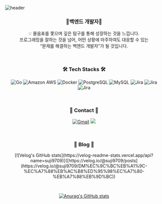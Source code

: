 
![header](https://capsule-render.vercel.app/api?type=waving&color=auto&height=300&section=header&text=Welcome&fontSize=90&animation=fadeIn&fontAlignY=38&desc=Suji's%20GitHub%20Profile&descAlignY=51&descAlign=62)
<div align="center">
<h3 align="center"> 🌱백엔드 개발자🌱</h3>
<p align="center">
💡 물음표를 쫓으며 깊은 탐구를 통해 성장하는 것을 느낍니다. <br/>
프로그래밍을 잘하는 것을 넘어, 어떤 상황에 마주하여도 대응할 수 있는 <br/> “문제를 해결하는 백엔드 개발자”가 될 것입니다.
</p>
</br>

<h3 align="center">🛠️ Tech Stacks 🛠️</h3>
<p align="center">
<img alt="Go" src ="https://img.shields.io/badge/Go-47A248.svg?&style=flat-square&logo=Go&logoColor=white"/>
<img alt="Amazon AWS" src ="https://img.shields.io/badge/Amazon AWS-232F3E.svg?&style=flat-square&logo=Amazon AWS&logoColor=white"/> 
<img alt="Docker" src="https://img.shields.io/badge/Docker-2496ED.svg?&style=flat-square&logo=Docker&logoColor=white"/>
<img alt="PostgreSQL" src="https://img.shields.io/badge/postgresql-4169E1?&style=flat-square&logo=PostgreSQL&logoColor=white"/>
<img alt="MySQL" src="https://img.shields.io/badge/mysql-4479A1?&style=flat-square&logo=mysql&logoColor=white"/>  
  
<img alt="Jira" src="https://img.shields.io/badge/jira-0052CC?&style=flat-square&logo=jira&logoColor=white"/>
<img alt="Jira" src="https://img.shields.io/badge/RESTAPI-58A616?&style=flat-square&logo=REST-API&logoColor=white"/>
<img alt="Jira" src="https://img.shields.io/badge/gRPC-34A7C1?&style=flat-square&logo=gRPC&logoColor=white"/>



  </p>
  
</br>
<h3 align="center"> 📩 Contact 📩 </h3>
<p align="center">
<a href="mailto:suji9709@gmail.com"><img alt="Gmail" src ="https://img.shields.io/badge/Gmail-EA4335.svg?&style=flat-square&logo=Gmail&logoColor=white"/></a>
<a href="https://www.notion.so/b81afe87769341b3a2c232448f88b23f?pvs=4"/><img src ="https://img.shields.io/badge/-RESUME-blue"/></a>
</p>
</br>

<h3 align="center"> 📝 Blog 📝 </h3>
<p align="center">
[![Velog's GitHub stats](https://velog-readme-stats.vercel.app/api?name=suji9709)]([https://velog.io/@suji9709/posts](https://velog.io/@suji9709/DM%EC%9C%BC%EB%A1%9C-%EC%A7%88%EB%AC%B8%ED%95%98%EC%A7%80-%EB%A7%88%EB%9D%BC))
</p>

</br>


[![Anurag's GitHub stats](https://github-readme-stats.vercel.app/api?username=Suzzzzzy)](https://github.com/Suzzzzzy/github-readme-stats)
</div>
